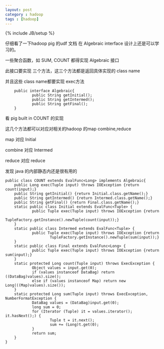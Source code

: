 ```yaml
---
layout: post
category : hadoop
tags : [hadoop]
---
```

{% include JB/setup %}

仔细看了一下hadoop pig 的udf 文档  在 Algebraic interface 设计上还是可以学习的。 

一些聚合函数，如 SUM, COUNT 都得实现 Algebraic 接口 

此接口要实现 三个方法，这三个方法都是返回具体实现的 class name

并且这些 class name都要实现 exec方法 


        public interface Algebraic{
                public String getInitial();
                public String getIntermed();
                public String getFinal();
        }


看 pig built in COUNT 的实现  

这几个方法都可以对应对相关的hadoop 的map combine,reduce

map 对应 Initial 

combine 对应 Intermed 

reduce 对应 reduce

发现 java 的内部静态内还是很有用的  

    public class COUNT extends EvalFunc<Long> implements Algebraic{
        public Long exec(Tuple input) throws IOException {return count(input);}
        public String getInitial() {return Initial.class.getName();}
        public String getIntermed() {return Intermed.class.getName();}
        public String getFinal() {return Final.class.getName();}
        static public class Initial extends EvalFunc<Tuple> {
                public Tuple exec(Tuple input) throws IOException {return
                        TupleFactory.getInstance().newTuple(count(input));}
        }
        static public class Intermed extends EvalFunc<Tuple> {
                public Tuple exec(Tuple input) throws IOException {return
                        TupleFactory.getInstance().newTuple(sum(input));}
        }
        static public class Final extends EvalFunc<Long> {
                public Tuple exec(Tuple input) throws IOException {return sum(input);}
        }
        static protected Long count(Tuple input) throws ExecException {
                Object values = input.get(0);
                if (values instanceof DataBag) return ((DataBag)values).size();
                else if (values instanceof Map) return new Long(((Map)values).size());
        }
        static protected Long sum(Tuple input) throws ExecException, NumberFormatException {
                DataBag values = (DataBag)input.get(0);
                long sum = 0;
                for (Iterator (Tuple) it = values.iterator(); it.hasNext();) {
                        Tuple t = it.next();
                        sum += (Long)t.get(0);
                }
                return sum;
        }
    }



